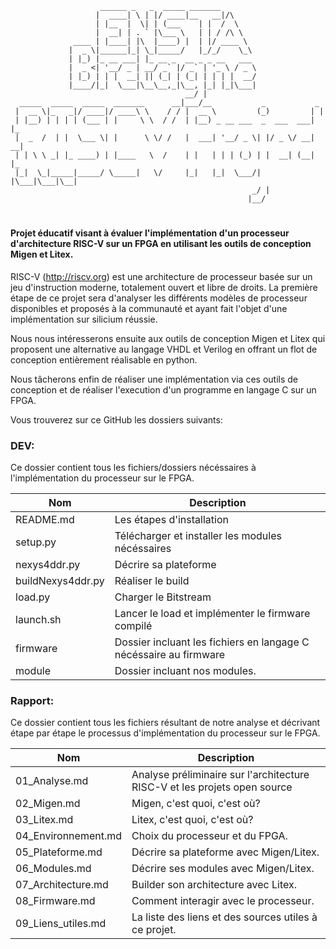 

```
                    ______ _   _  _____ _______                         
                   |  ____| \ | |/ ____|__   __|/\                      
                   | |__  |  \| | (___    | |  /  \                     
                   |  __| | . ` |\___ \   | | / /\ \                    
              ____ | |____| |\  |____) |  | |/ ____ \                   
             |  _ \|______|_| \_|_____/   |_/_/    \_\                  
             | |_) |_ __ ___| |_ __ _  __ _ _ __   ___                  
             |  _ <| '__/ _ | __/ _` |/ _` | '_ \ / _ \                 
             | |_) | | |  __| || (_| | (_| | | | |  __/                 
             |____/|_|  \___|\__\__,_|\__, |_| |_|\___|                 
                                       __/ |                            
  _____  _____  _____  _______      __|___/__           _           _   
 |  __ \|_   _|/ ____|/ ____\ \    / / |  __ \         (_)         | |  
 | |__) | | | | (___ | |     \ \  / /  | |__) _ __ ___  _  ___  ___| |_ 
 |  _  /  | |  \___ \| |      \ \/ /   |  ___| '__/ _ \| |/ _ \/ __| __|
 | | \ \ _| |_ ____) | |____   \  /    | |   | | | (_) | |  __| (__| |_ 
 |_|  \_|_____|_____/ \_____|   \/     |_|   |_|  \___/| |\___|\___|\__|
                                                      _/ |              
                                                     |__/               
```

# 
#### Projet éducatif visant à évaluer l'implémentation d'un processeur d'architecture RISC-V sur un FPGA en utilisant les outils de conception Migen et Litex.

RISC-V (http://riscv.org) est une architecture de processeur basée sur un jeu d'instruction moderne, totalement ouvert et libre de droits. La première étape de ce projet sera d'analyser les différents modèles de processeur disponibles et proposés à la communauté et ayant fait l'objet d'une implémentation sur silicium réussie.

Nous nous intéresserons ensuite aux outils de conception Migen et Litex qui proposent une alternative au langage VHDL et Verilog en offrant un flot de conception entièrement réalisable en python.

Nous tâcherons enfin de réaliser une implémentation via ces outils de conception et de réaliser l'execution d'un programme en langage C sur un FPGA.



Vous trouverez sur ce GitHub les dossiers suivants:

### DEV:

Ce dossier contient tous les fichiers/dossiers nécéssaires  à l'implémentation du processeur sur le FPGA.

| Nom               | Description                                                  |
| ----------------- | ------------------------------------------------------------ |
| README.md         | Les étapes d'installation                                    |
| setup.py          | Télécharger et installer les modules nécéssaires             |
| nexys4ddr.py      | Décrire sa plateforme                                        |
| buildNexys4ddr.py | Réaliser le build                                            |
| load.py           | Charger le Bitstream                                         |
| launch.sh         | Lancer le load et implémenter le firmware compilé            |
| firmware          | Dossier incluant les fichiers en langage C nécéssaire au firmware |
| module            | Dossier incluant nos modules.                                |



### Rapport:

Ce dossier contient tous les fichiers résultant de notre analyse et décrivant étape par étape le processus d'implémentation du processeur sur le FPGA.

| Nom                 | Description                                                  |
| ------------------- | ------------------------------------------------------------ |
| 01_Analyse.md       | Analyse préliminaire sur l'architecture RISC-V et les projets open source |
| 02_Migen.md         | Migen, c'est quoi, c'est où?                                 |
| 03_Litex.md         | Litex, c'est quoi, c'est où?                                 |
| 04_Environnement.md | Choix du processeur et du FPGA.                              |
| 05_Plateforme.md    | Décrire sa plateforme avec Migen/Litex.                      |
| 06_Modules.md       | Décrire ses modules avec Migen/Litex.                        |
| 07_Architecture.md  | Builder son architecture avec Litex.                         |
| 08_Firmware.md      | Comment interagir avec le processeur.                        |
| 09_Liens_utiles.md  | La liste des liens et des sources utiles à ce projet.        |

